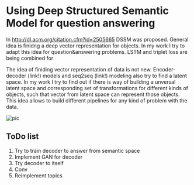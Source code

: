 # Using Deep Structured Semantic Model for question answering
In http://dl.acm.org/citation.cfm?id=2505665 DSSM was proposed. General idea is finidng a deep vector representation for objects. In my work I try to adapt this idea for question&answering problems. LSTM and triplet loss are being combined for  

The idea of finiding vector representation of data is not new. Encoder-decoder (link!) models and seq2seq (link!) modeling also try to find a latent space. In my work I try to find out if there is way of building a unversal latent space and corresponding set of transformations for different kinds of objects, such that vector from latent space can represent those objects. This idea allows to build different pipelines for any kind of problem with the data.

![pic](https://www.draw.io/?lightbox=1&edit=_blank&layers=1&nav=1&title=dream_model.xml#R5VlbU%2BMgGP01fXWaC9g%2BtmrdB51xpg%2B7%2B4gJTVhpqJTe9tcvBHKDWGON2lk7oxMOhJBzzvflIxkEV8v9LUer9J7FmA78YbwfBNcD3x9BKP8r4KCBMAg1kHASa8irgDn5iw04NOiGxHjdGCgYo4KsmmDEsgxHooEhztmuOWzBaPOqK5RgB5hHiLroTxKL1NwWGFb4D0yStLiyNzQ9jyh6SjjbZOZ6Az9Y5D%2FdvUTFXGb8OkUx29Wg4GYQXHHGhD5a7q8wVdQWtOnzZi%2F0luvmOBNdTvD1CVtEN%2BbWJ2Zh4lCQkd8OVid4g2C6S4nA8xWKVO9Oqi%2BxVCyp6XYXYNa0xVzgfQ0yC7rFbIkFP8ghRe%2FYkHMo2dXtXSWFVxCY1mSABkNG%2FaScumJAHhgS2gkJHEKmZ0dIeaOfQUjoEOLwgbN4ooJOtiKK1msSNSnAeyJ%2B1Y5%2Fy%2BPhBVCtTK7mV970YNE23WX%2FA%2BZELhtzhUuwjJmj9K7Zhke4IapAPMFmFNAQjhuJwJWgRjFoYbjAOKZIkG0zfbTRbq7wwIhc74sKB2NLOX035qx6PFsT%2BaE1UWhNpDlwJspdUN52J2MAxxh3SCgVfIiWKgiyx%2FUqVwhSydY0Jlt5mIgatF6hrMB0BJkOee16XwE%2FchuRAxvz2s6kVD4ysDbNCucGZZv4U6I2tKTwLjtG7aiHqB27VEinz02TcZGyhGWI3lTotEprw%2Fb4NTFrIthrxi%2Boh69nh%2BkfLMTBPOfRRjAJVYu4Y2z1Gu%2BvBuo7I7CMZKMW8E%2BNwNcm6i8CvcKT78jNDZV6TtSdcrN%2F7rk5sAT1Ts3N4dCa6ONys%2BeWMf04Y3gxugSuO2TLFr9yjGWXrsYArjG88KycAW1Bx%2BA0Z8CR7Qxroh6d4dZzX1%2Fxw6%2Bs%2BD23kPn6kt9m5FNLfu%2Fy%2F8we5%2FVcAYEl8anPFWBlD%2F%2FjniuF4445402hsiCUXjHKlO4Zy1QZmnAUEymtBXMmJNssUycqF6wFZ0%2B4GDTwg9kskL%2Byp3hvc9Qxb9iDA9BMUWDsBGSZxtPGu6EjzugakQXNvfHusAfhbAZhK3vdNeqF56aZx27ea6XZDp6TWO5QNb2PZfWbzc6AZWtv2rI1DYMWlnvZm7a%2BUtLb%2BQXLE1tUMgafN0zv7HPu1HvUCtKb%2Fuv5%2FL72OkBP8cL7AEmPOCaRYbhFC0RJonJPJElXT6mpIptEiE5Mx5LEcb6NbvOEWpTZ%2FfqjfiQEVvEZjFo0bJOwDwXdkqmLgotFnqEdBef42Zd%2F31DES1tE8IkiwpNEhHCxUJ93bBEnG8FwFrFYEvsNhbSKuY%2FTUTarz0O6hKs%2BwQU3%2FwA%3D)




## ToDo list
1. Try to train decoder to answer from semantic space
2. Implement GAN for decoder
3. Try decoder to itself
4. Conv
5. Reimplement topics
